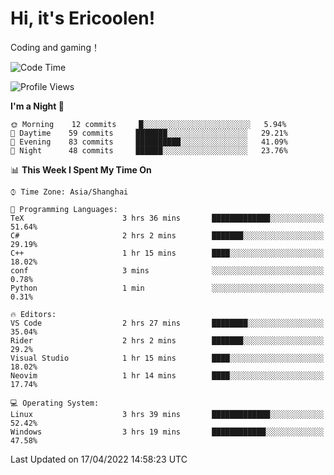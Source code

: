 # Hi, it's Ericoolen!
Coding and gaming！

<!--START_SECTION:waka-->
![Code Time](http://img.shields.io/badge/Code%20Time-209%20hrs%2039%20mins-blue)

![Profile Views](http://img.shields.io/badge/Profile%20Views-0-blue)

**I'm a Night 🦉** 

```text
🌞 Morning    12 commits     █░░░░░░░░░░░░░░░░░░░░░░░░   5.94% 
🌆 Daytime    59 commits     ███████░░░░░░░░░░░░░░░░░░   29.21% 
🌃 Evening    83 commits     ██████████░░░░░░░░░░░░░░░   41.09% 
🌙 Night      48 commits     ██████░░░░░░░░░░░░░░░░░░░   23.76%

```


📊 **This Week I Spent My Time On** 

```text
⌚︎ Time Zone: Asia/Shanghai

💬 Programming Languages: 
TeX                      3 hrs 36 mins       █████████████░░░░░░░░░░░░   51.64% 
C#                       2 hrs 2 mins        ███████░░░░░░░░░░░░░░░░░░   29.19% 
C++                      1 hr 15 mins        ████░░░░░░░░░░░░░░░░░░░░░   18.02% 
conf                     3 mins              ░░░░░░░░░░░░░░░░░░░░░░░░░   0.78% 
Python                   1 min               ░░░░░░░░░░░░░░░░░░░░░░░░░   0.31%

🔥 Editors: 
VS Code                  2 hrs 27 mins       ████████░░░░░░░░░░░░░░░░░   35.04% 
Rider                    2 hrs 2 mins        ███████░░░░░░░░░░░░░░░░░░   29.2% 
Visual Studio            1 hr 15 mins        ████░░░░░░░░░░░░░░░░░░░░░   18.02% 
Neovim                   1 hr 14 mins        ████░░░░░░░░░░░░░░░░░░░░░   17.74%

💻 Operating System: 
Linux                    3 hrs 39 mins       █████████████░░░░░░░░░░░░   52.42% 
Windows                  3 hrs 19 mins       ████████████░░░░░░░░░░░░░   47.58%

```


 Last Updated on 17/04/2022 14:58:23 UTC
<!--END_SECTION:waka-->

